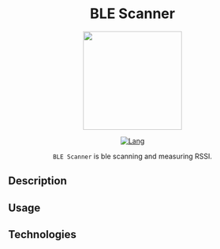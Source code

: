<div align="center">

# BLE Scanner

<img src="https://github.com/moz-sec/programming-language-go/blob/main/ble_scanner/images/logo.png" width="200">

[![Lang](https://img.shields.io/badge/Go-1.23+-blue.svg?logo=go)](https://go.dev/)

`BLE Scanner` is ble scanning and measuring RSSI.

</div>

## Description

## Usage

## Technologies
